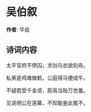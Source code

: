 # 吴伯叙

**作者**: 华岳

## 诗词内容

太平官府不停囚，求剑乌衣欲刻舟。

私䇲是鸡难做鹤，公庭得马便成牛。

不疑若受千金谤，胶鬲当贻万世羞。

见说明公在莲幕，不知能鉴此冤不。

